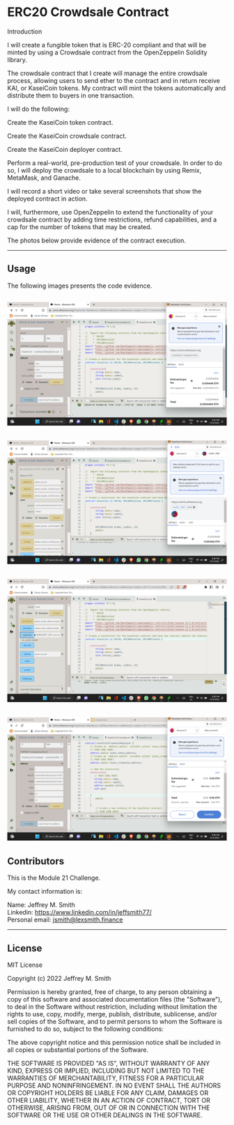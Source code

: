 # ERC20 Crowdsale Contract

Introduction

I will create a fungible token that is ERC-20 compliant and that will be minted by using a Crowdsale contract from the OpenZeppelin Solidity library.

The crowdsale contract that I create will manage the entire crowdsale process, allowing users to send ether to the contract and in return receive KAI, or KaseiCoin tokens. My contract will mint the tokens automatically and distribute them to buyers in one transaction.

I will do the following:

Create the KaseiCoin token contract.

Create the KaseiCoin crowdsale contract.

Create the KaseiCoin deployer contract.

Perform a real-world, pre-production test of your crowdsale. In order to do so, I will deploy the crowdsale to a local blockchain by using Remix, MetaMask, and Ganache.

I will record a short video or take several screenshots that show the deployed contract in action.

I will, furthermore, use OpenZeppelin to extend the functionality of your crowdsale contract by adding time restrictions, refund capabilities, and a cap for the number of tokens that may be created.

The photos below provide evidence of the contract execution.

---

## Usage

The following images presents the code evidence.

## ![Screenshot 1](Images/Screenshot1.png) </br>

## ![Screenshot 2](Images/Screenshot2.png) </br>

## ![Screenshot 3](Images/Screenshot3.png) </br>

## ![Screenshot 4](Images/Screenshot4.png) </br>

## Contributors

This is the Module 21 Challenge.

My contact information is:

Name: Jeffrey M. Smith </br>
Linkedin: https://www.linkedin.com/in/jeffsmith77/ </br>
Personal email: jsmith@lexsmith.finance</br>

---

## License

MIT License

Copyright (c) 2022 Jeffrey M. Smith

Permission is hereby granted, free of charge, to any person obtaining a copy of this software and associated documentation files (the "Software"), to deal in the Software without restriction, including without limitation the rights to use, copy, modify, merge, publish, distribute, sublicense, and/or sell
copies of the Software, and to permit persons to whom the Software is furnished to do so, subject to the following conditions:

The above copyright notice and this permission notice shall be included in all copies or substantial portions of the Software.

THE SOFTWARE IS PROVIDED "AS IS", WITHOUT WARRANTY OF ANY KIND, EXPRESS OR IMPLIED, INCLUDING BUT NOT LIMITED TO THE WARRANTIES OF MERCHANTABILITY, FITNESS FOR A PARTICULAR PURPOSE AND NONINFRINGEMENT. IN NO EVENT SHALL THE AUTHORS OR COPYRIGHT HOLDERS BE LIABLE FOR ANY CLAIM, DAMAGES OR OTHER LIABILITY, WHETHER IN AN ACTION OF CONTRACT, TORT OR OTHERWISE, ARISING FROM, OUT OF OR IN CONNECTION WITH THE SOFTWARE OR THE USE OR OTHER DEALINGS IN THE
SOFTWARE.

```

```
